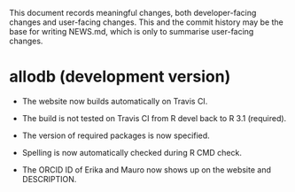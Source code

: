 This document records meaningful changes, both developer-facing changes and user-facing changes. This and the commit history may be the base for writing NEWS.md, which is only to summarise user-facing changes.

# allodb (development version)

* The website now builds automatically on Travis CI.

* The build is not tested on Travis CI from R devel back to R 3.1 (required).

* The version of required packages is now specified.

* Spelling is now automatically checked during R CMD check.

* The ORCID ID of Erika and Mauro now shows up on the website and DESCRIPTION.
